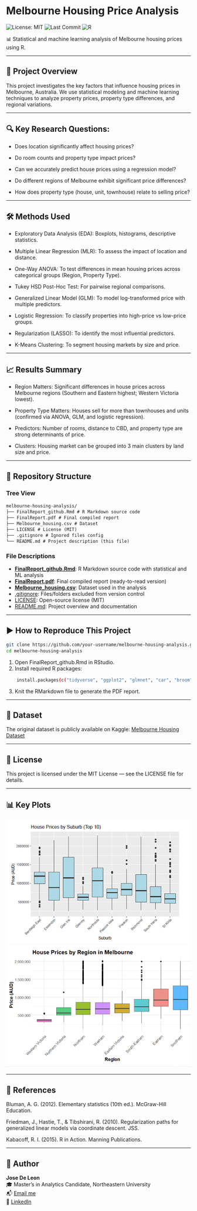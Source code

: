 # Melbourne Housing Price Analysis
![License: MIT](https://img.shields.io/badge/License-MIT-green.svg) 
![Last Commit](https://img.shields.io/github/last-commit/josedeleon-analytics/melbourne-housing-analysis) 
![R](https://img.shields.io/badge/R-Stats%20%26%20ML-blue)

📊 Statistical and machine learning analysis of Melbourne housing prices using R.

---

## 📌 Project Overview

This project investigates the key factors that influence housing prices in Melbourne, Australia.
We use statistical modeling and machine learning techniques to analyze property prices, property type differences, and regional variations.

---

## 🔍 Key Research Questions:

- Does location significantly affect housing prices?

- Do room counts and property type impact prices?

- Can we accurately predict house prices using a regression model?

- Do different regions of Melbourne exhibit significant price differences?

- How does property type (house, unit, townhouse) relate to selling price?

---

## 🛠 Methods Used

- Exploratory Data Analysis (EDA): Boxplots, histograms, descriptive statistics.

- Multiple Linear Regression (MLR): To assess the impact of location and distance.

- One-Way ANOVA: To test differences in mean housing prices across categorical groups (Region, Property Type).

- Tukey HSD Post-Hoc Test: For pairwise regional comparisons.

- Generalized Linear Model (GLM): To model log-transformed price with multiple predictors.

- Logistic Regression: To classify properties into high-price vs low-price groups.

- Regularization (LASSO): To identify the most influential predictors.

- K-Means Clustering: To segment housing markets by size and price.

---

## 📈 Results Summary

- Region Matters: Significant differences in house prices across Melbourne regions (Southern and Eastern highest; Western Victoria lowest).

- Property Type Matters: Houses sell for more than townhouses and units (confirmed via ANOVA, GLM, and logistic regression).

- Predictors: Number of rooms, distance to CBD, and property type are strong determinants of price.

- Clusters: Housing market can be grouped into 3 main clusters by land size and price.

---

## 📂 Repository Structure
### Tree View
```
melbourne-housing-analysis/
├── FinalReport_github.Rmd # R Markdown source code
├── FinalReport.pdf # Final compiled report
├── Melbourne_housing.csv # Dataset
├── LICENSE # License (MIT)
├── .gitignore # Ignored files config
└── README.md # Project description (this file)
```

### File Descriptions
- [**FinalReport_github.Rmd**](FinalReport_github.Rmd): R Markdown source code with statistical and ML analysis  
- [**FinalReport.pdf**](FinalReport.pdf): Final compiled report (ready-to-read version)  
- [**Melbourne_housing.csv**](Melbourne_housing.csv): Dataset used in the analysis  
- [.gitignore](.gitignore): Files/folders excluded from version control  
- [LICENSE](LICENSE): Open-source license (MIT)  
- [README.md](README.md): Project overview and documentation  

---

## ▶️ How to Reproduce This Project

```bash
git clone https://github.com/your-username/melbourne-housing-analysis.git
cd melbourne-housing-analysis
```
1. Open FinalReport_github.Rmd in RStudio.
2. Install required R packages:
```bash
    install.packages(c("tidyverse", "ggplot2", "glmnet", "car", "broom"))
```
3. Knit the RMarkdown file to generate the PDF report.

---

## 📌 Dataset
The original dataset is publicly available on Kaggle:
[Melbourne Housing Dataset](https://www.kaggle.com/datasets/ronikmalhotra/melbourne-housing-dataset)

---

## 🔑 License

This project is licensed under the MIT License — see the LICENSE file for details.

---

## 📊 Key Plots

![House Prices by Suburb (Top 10)](plots/house_prices_by_suburb.png)
![House Prices by Region](plots/house_prices_by_region.png)

---

## 📜 References

Bluman, A. G. (2012). Elementary statistics (10th ed.). McGraw-Hill Education.

Friedman, J., Hastie, T., & Tibshirani, R. (2010). Regularization paths for generalized linear models via coordinate descent. JSS.

Kabacoff, R. I. (2015). R in Action. Manning Publications.

---

## 👤 Author  

**Jose De Leon**  
🎓 Master’s in Analytics Candidate, Northeastern University  
📬 [Email me](mailto:j.angel2294@gmail.com)  
🔗 [LinkedIn](https://www.linkedin.com/in/jose-de-leon-analytics/)

